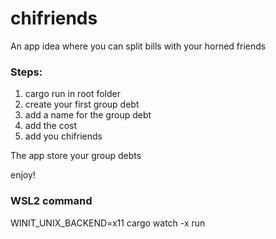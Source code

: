 # chifriends
An app idea where you can split bills with your horned friends

### Steps:
1. cargo run in root folder
2. create your first group debt
3. add a name for the group debt
4. add the cost 
5. add you chifriends

The app store your group debts

enjoy!


### WSL2 command
WINIT_UNIX_BACKEND=x11 cargo watch -x run